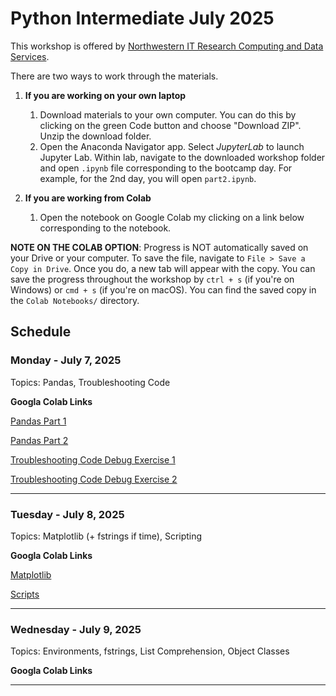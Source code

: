 # Python Intermediate July 2025

This workshop is offered by [Northwestern IT Research Computing and Data Services](https://www.it.northwestern.edu/departments/it-services-support/research/).

There are two ways to work through the materials.

1. **If you are working on your own laptop**
   1. Download materials to your own computer. You can do this by clicking on the green Code button and choose "Download ZIP". Unzip the download folder.
   2. Open the Anaconda Navigator app. Select *JupyterLab* to launch Jupyter Lab. Within lab, navigate to the downloaded workshop folder and open `.ipynb` file corresponding to the bootcamp day. For example, for the 2nd day, you will open `part2.ipynb`.

2. **If you are working from Colab**
   1. Open the notebook on Google Colab my clicking on a link below corresponding to the notebook.

**NOTE ON THE COLAB OPTION**: Progress is NOT automatically saved on your Drive or your computer. To save the file, navigate to `File > Save a Copy in Drive`. Once you do, a new tab will appear with the copy. You can save the progress throughout the workshop by `ctrl + s` (if you're on Windows) or `cmd + s` (if you're on macOS). You can find the saved copy in the `Colab Notebooks/` directory. 

## Schedule

### Monday - July 7, 2025

Topics: Pandas, Troubleshooting Code

**Googla Colab Links**

[Pandas Part 1](https://colab.research.google.com/github/nuitrcs/python_intermediate_july2025_evanston/blob/main/Day%201/pandas/pandas%20part%201.ipynb)

[Pandas Part 2](https://colab.research.google.com/github/nuitrcs/python_intermediate_july2025_evanston/blob/main/Day%201/pandas/pandas%20part%202.ipynb)

[Troubleshooting Code Debug Exercise 1](https://colab.research.google.com/github/nuitrcs/python_intermediate_july2025_evanston/blob/main/Day%201/troubleshooting/toDebug1.ipynb)

[Troubleshooting Code Debug Exercise 2](https://colab.research.google.com/github/nuitrcs/python_intermediate_july2025_evanston/blob/main/Day%201/troubleshooting/toDebug2.ipynb)

-----

### Tuesday - July 8, 2025

Topics: Matplotlib (+ fstrings if time), Scripting

**Googla Colab Links**

[Matplotlib](https://colab.research.google.com/github/nuitrcs/python_intermediate_july2025_evanston/blob/main/Day%202/matplotlib/matplotlib.ipynb)

[Scripts](https://colab.research.google.com/github/nuitrcs/python_intermediate_july2025_evanston/blob/main/Day%202/scripts/scripts_workshop.ipynb)

-----

### Wednesday - July 9, 2025

Topics: Environments, fstrings, List Comprehension, Object Classes

**Googla Colab Links**

-----


